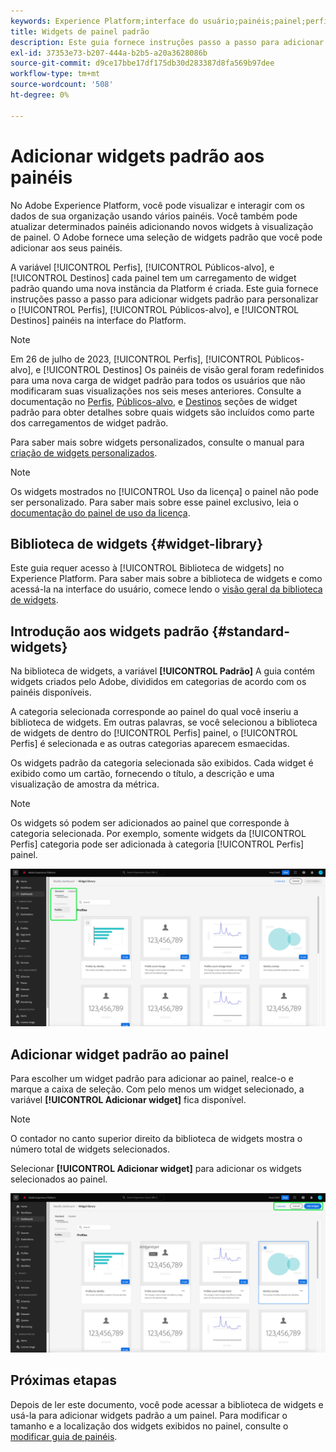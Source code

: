 ```yaml
---
keywords: Experience Platform;interface do usuário;painéis;painel;perfis;segmentos;destinos;uso de licença;user interface;dashboards;dashboard;profiles;segments;destinations;license usage
title: Widgets de painel padrão
description: Este guia fornece instruções passo a passo para adicionar widgets padrão aos seus painéis do Adobe Experience Platform.
exl-id: 37353e73-b207-444a-b2b5-a20a3628086b
source-git-commit: d9ce17bbe17df175db30d283387d8fa569b97dee
workflow-type: tm+mt
source-wordcount: '508'
ht-degree: 0%

---
```


# Adicionar widgets padrão aos painéis

No Adobe Experience Platform, você pode visualizar e interagir com os dados de sua organização usando vários painéis. Você também pode atualizar determinados painéis adicionando novos widgets à visualização de painel. O Adobe fornece uma seleção de widgets padrão que você pode adicionar aos seus painéis.

A variável [!UICONTROL Perfis], [!UICONTROL Públicos-alvo], e [!UICONTROL Destinos] cada painel tem um carregamento de widget padrão quando uma nova instância da Platform é criada. Este guia fornece instruções passo a passo para adicionar widgets padrão para personalizar o [!UICONTROL Perfis], [!UICONTROL Públicos-alvo], e [!UICONTROL Destinos] painéis na interface do Platform.

>[!NOTE]
>
>Em 26 de julho de 2023, [!UICONTROL Perfis], [!UICONTROL Públicos-alvo], e [!UICONTROL Destinos] Os painéis de visão geral foram redefinidos para uma nova carga de widget padrão para todos os usuários que não modificaram suas visualizações nos seis meses anteriores.
>Consulte a documentação no [Perfis](../guides/profiles.md#default-widgets), [Públicos-alvo](../guides/audiences.md#default-widgets), e [Destinos](../guides/destinations.md#default-widgets) seções de widget padrão para obter detalhes sobre quais widgets são incluídos como parte dos carregamentos de widget padrão.

Para saber mais sobre widgets personalizados, consulte o manual para [criação de widgets personalizados](custom-widgets.md).

>[!NOTE]
>
>Os widgets mostrados no [!UICONTROL Uso da licença] o painel não pode ser personalizado. Para saber mais sobre esse painel exclusivo, leia o [documentação do painel de uso da licença](../guides/license-usage.md).

## Biblioteca de widgets {#widget-library}

Este guia requer acesso à [!UICONTROL Biblioteca de widgets] no Experience Platform. Para saber mais sobre a biblioteca de widgets e como acessá-la na interface do usuário, comece lendo o [visão geral da biblioteca de widgets](widget-library.md).

## Introdução aos widgets padrão {#standard-widgets}

Na biblioteca de widgets, a variável **[!UICONTROL Padrão]** A guia contém widgets criados pelo Adobe, divididos em categorias de acordo com os painéis disponíveis.

A categoria selecionada corresponde ao painel do qual você inseriu a biblioteca de widgets. Em outras palavras, se você selecionou a biblioteca de widgets de dentro do [!UICONTROL Perfis] painel, o [!UICONTROL Perfis] é selecionada e as outras categorias aparecem esmaecidas.

Os widgets padrão da categoria selecionada são exibidos. Cada widget é exibido como um cartão, fornecendo o título, a descrição e uma visualização de amostra da métrica.

>[!NOTE]
>
>Os widgets só podem ser adicionados ao painel que corresponde à categoria selecionada. Por exemplo, somente widgets da [!UICONTROL Perfis] categoria pode ser adicionada à categoria [!UICONTROL Perfis] painel.

![O espaço de trabalho da biblioteca de widgets com a guia Padrão e as categorias disponíveis destacadas.](../images/customization/standard-widgets.png)

## Adicionar widget padrão ao painel

Para escolher um widget padrão para adicionar ao painel, realce-o e marque a caixa de seleção. Com pelo menos um widget selecionado, a variável **[!UICONTROL Adicionar widget]** fica disponível.

>[!NOTE]
>
>O contador no canto superior direito da biblioteca de widgets mostra o número total de widgets selecionados.

Selecionar **[!UICONTROL Adicionar widget]** para adicionar os widgets selecionados ao painel.

![O espaço de trabalho da biblioteca de widgets com um widget selecionado, Adicionar widget e Cancelar realçados.](../images/customization/add-widget.png)

## Próximas etapas

Depois de ler este documento, você pode acessar a biblioteca de widgets e usá-la para adicionar widgets padrão a um painel. Para modificar o tamanho e a localização dos widgets exibidos no painel, consulte o [modificar guia de painéis](modify.md).
